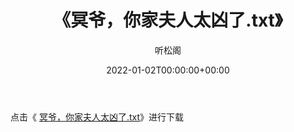 ﻿---
title:  《冥爷，你家夫人太凶了.txt》
date:   2022-01-02T00:00:00+00:00
author: 听松阁
layout: post
permalink: /冥爷，你家夫人太凶了/
categories: 小说
tags: [小说]
---

点击《 [冥爷，你家夫人太凶了.txt](http://img.660000.xyz/bookstukust/book/bntxt/10/冥爷，你家夫人太凶了.txt)》进行下载